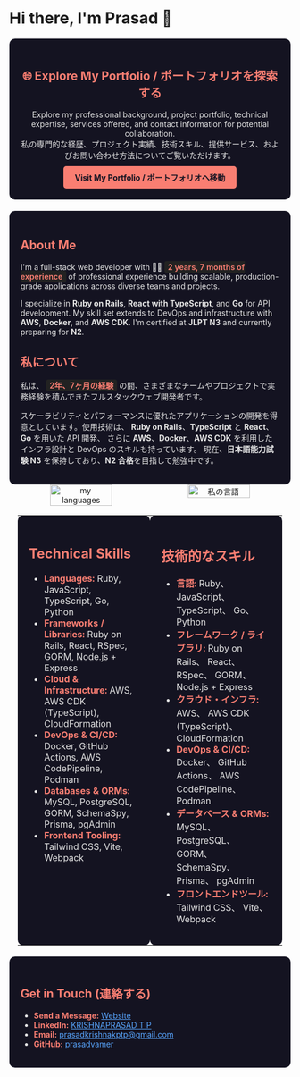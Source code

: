 # Hi there, I'm Prasad 👋

<div style="background-color: #141321; color: #e4e4e4; padding: 20px; border-radius: 10px; margin-top: 20px; text-align: center;">
  <h2 style="color: #f97e72;">🌐 Explore My Portfolio / ポートフォリオを探索する</h2>
  <p style="margin: 10px 0;">
    Explore my professional background, project portfolio, technical expertise, services offered, and contact information for potential collaboration.<br>
    私の専門的な経歴、プロジェクト実績、技術スキル、提供サービス、およびお問い合わせ方法についてご覧いただけます。
  </p>
  <a href="https://prasadvamer.com" target="_blank" style="display: inline-block; padding: 10px 20px; background-color: #f97e72; color: #141321; font-weight: bold; border-radius: 5px; text-decoration: none;">
    Visit My Portfolio / ポートフォリオへ移動
  </a>
</div>

<div style="background-color: #141321; color: #e4e4e4; padding: 20px; border-radius: 10px; margin-top: 20px;">
  <h2 style="color: #f97e72;">About Me</h2>

  <p>
  I'm a full-stack web developer with 🧑‍💻 
  <span style="background: #222; color: #f97e72; padding: 2px 6px; border-radius: 4px; font-weight: 600;"><!--START_EXPERIENCE-->2 years, 7 months of experience<!--END_EXPERIENCE--></span>
  of professional experience building scalable, production-grade applications across diverse teams and projects.
  </p>

  <p>
  I specialize in <strong>Ruby on Rails</strong>, <strong>React with TypeScript</strong>, and <strong>Go</strong> for API development.
  My skill set extends to DevOps and infrastructure with <strong>AWS</strong>, <strong>Docker</strong>, and <strong>AWS CDK</strong>.
  I'm certified at <strong>JLPT N3</strong> and currently preparing for <strong>N2</strong>.
  </p>

  <h2 style="color: #f97e72;">私について</h2>

  <p>
  私は、
  <span style="background: #222; color: #f97e72; padding: 2px 6px; border-radius: 4px; font-weight: 600;"><!--START_EXPERIENCE_JA-->2年、7ヶ月の経験<!--END_EXPERIENCE_JA--></span>
  の間、さまざまなチームやプロジェクトで実務経験を積んできたフルスタックウェブ開発者です。
  </p>

  <p>
  スケーラビリティとパフォーマンスに優れたアプリケーションの開発を得意としています。使用技術は、
  <strong>Ruby on Rails</strong>、<strong>TypeScript</strong> と <strong>React</strong>、<strong>Go</strong> を用いた API 開発、
  さらに <strong>AWS</strong>、<strong>Docker</strong>、<strong>AWS CDK</strong> を利用したインフラ設計と DevOps のスキルも持っています。
  現在、<strong>日本語能力試験 N3</strong> を保持しており、<strong>N2 合格</strong>を目指して勉強中です。
  </p>
</div>

<div align="center" style="display: flex; justify-content: center; gap: 2%;">
  <img alt="my languages" width="47%" src="https://github-readme-stats.vercel.app/api/top-langs/?username=prasadvamer&hide=html,css&theme=radical" />
  <img alt="私の言語" width="47%" src="https://github-readme-stats.vercel.app/api/top-langs/?username=prasadvamer&hide=html,css&theme=radical&locale=ja" />
</div>
<br clear="both" />

<table align="center" style="width: 94%; margin: 0 auto; table-layout: fixed;">
  <tr>
    <td style="background-color: #141321; color: #e4e4e4; padding: 20px; border-radius: 10px; vertical-align: top; width: 47%;">
      <h2 style="color: #f97e72;">Technical Skills</h2>
      <ul>
        <li><strong style="color: #f97e72;">Languages:</strong> 
          <span title="95%">Ruby</span>, 
          <span title="85%">JavaScript</span>, 
          <span title="80%">TypeScript</span>, 
          <span title="70%">Go</span>, 
          <span title="65%">Python</span>
        </li>
        <li><strong style="color: #f97e72;">Frameworks / Libraries:</strong> 
          <span title="95%">Ruby on Rails</span>, 
          <span title="85%">React</span>, 
          <span title="80%">RSpec</span>, 
          <span title="80%">GORM</span>, 
          <span title="75%">Node.js + Express</span>
        </li>
        <li><strong style="color: #f97e72;">Cloud & Infrastructure:</strong> 
          <span title="85%">AWS</span>, 
          <span title="80%">AWS CDK (TypeScript)</span>, 
          <span title="60%">CloudFormation</span>
        </li>
        <li><strong style="color: #f97e72;">DevOps & CI/CD:</strong> 
          <span title="90%">Docker</span>, 
          <span title="80%">GitHub Actions</span>, 
          <span title="75%">AWS CodePipeline</span>, 
          <span title="70%">Podman</span>
        </li>
        <li><strong style="color: #f97e72;">Databases & ORMs:</strong> 
          <span title="85%">MySQL</span>, 
          <span title="85%">PostgreSQL</span>, 
          <span title="80%">GORM</span>, 
          <span title="75%">SchemaSpy</span>, 
          <span title="60%">Prisma</span>, 
          <span title="60%">pgAdmin</span>
        </li>
        <li><strong style="color: #f97e72;">Frontend Tooling:</strong> 
          <span title="90%">Tailwind CSS</span>, 
          <span title="70%">Vite</span>, 
          <span title="65%">Webpack</span>
        </li>
      </ul>
    </td>
    <td style="background-color: #141321; color: #e4e4e4; padding: 20px; border-radius: 10px; vertical-align: top; width: 47%;">
      <h2 style="color: #f97e72;">技術的なスキル</h2>
      <ul>
        <li><strong style="color: #f97e72;">言語:</strong> 
          <span title="95%">Ruby</span>、 
          <span title="85%">JavaScript</span>、 
          <span title="80%">TypeScript</span>、 
          <span title="70%">Go</span>、 
          <span title="65%">Python</span>
        </li>
        <li><strong style="color: #f97e72;">フレームワーク / ライブラリ:</strong> 
          <span title="95%">Ruby on Rails</span>、 
          <span title="85%">React</span>、 
          <span title="80%">RSpec</span>、 
          <span title="80%">GORM</span>、 
          <span title="75%">Node.js + Express</span>
        </li>
        <li><strong style="color: #f97e72;">クラウド・インフラ:</strong> 
          <span title="85%">AWS</span>、 
          <span title="80%">AWS CDK (TypeScript)</span>、 
          <span title="60%">CloudFormation</span>
        </li>
        <li><strong style="color: #f97e72;">DevOps & CI/CD:</strong> 
          <span title="90%">Docker</span>、 
          <span title="80%">GitHub Actions</span>、 
          <span title="75%">AWS CodePipeline</span>、 
          <span title="70%">Podman</span>
        </li>
        <li><strong style="color: #f97e72;">データベース & ORMs:</strong> 
          <span title="85%">MySQL</span>、 
          <span title="85%">PostgreSQL</span>、 
          <span title="80%">GORM</span>、 
          <span title="75%">SchemaSpy</span>、 
          <span title="60%">Prisma</span>、 
          <span title="60%">pgAdmin</span>
        </li>
        <li><strong style="color: #f97e72;">フロントエンドツール:</strong> 
          <span title="90%">Tailwind CSS</span>、 
          <span title="70%">Vite</span>、 
          <span title="65%">Webpack</span>
        </li>
      </ul>
    </td>
  </tr>
</table>

<div style="background-color: #141321; color: #e4e4e4; padding: 20px; border-radius: 10px; margin-top: 20px;">
  <h2 style="color: #f97e72;">Get in Touch (連絡する)</h2>
  <ul>
    <li><strong style="color: #f97e72;">Send a Message:</strong> <a href="https://prasadvamer.com/#contact" style="color: #58a6ff;">Website</a></li>
    <li><strong style="color: #f97e72;">LinkedIn:</strong> <a href="https://www.linkedin.com/in/krishnaprasad-t-p-502218192/" style="color: #58a6ff;">KRISHNAPRASAD T P</a></li>
    <li><strong style="color: #f97e72;">Email:</strong> <a href="mailto:prasadkrishnakptp@gmail.com" style="color: #58a6ff;">prasadkrishnakptp@gmail.com</a></li>
    <li><strong style="color: #f97e72;">GitHub:</strong> <a href="https://github.com/prasadvamer" style="color: #58a6ff;">prasadvamer</a></li>
  </ul>
</div>
